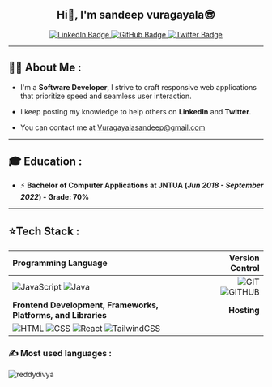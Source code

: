 <h2 align="center">
    Hi👋, I'm sandeep vuragayala😎
</h2>

<div id="badges" align="center">
    <a href="https://www.linkedin.com/in/sandeepnani/" target="_blank">
        <img src="https://img.shields.io/badge/Sandeep Vuragayala-blue?style=for-the-badge&logo=linkedin&logoColor=white" alt="LinkedIn Badge" />
    </a>
    <a href="https://github.com/sandeepvuragayala" target="_blank">
        <img src="https://img.shields.io/badge/Github-grey?style=for-the-badge&logo=github&logoColor=white" alt="GitHub Badge" />
    </a>
    <a href="https://twitter.com/sandeep97762297" target="_blank">
        <img src="https://img.shields.io/badge/Twitter-blue?style=for-the-badge&logo=twitter&logoColor=white" alt="Twitter Badge" />
    </a>
</div>

<div align="center">
    <img src="https://komarev.com/ghpvc/?username=ReddyDivya&style=flat-square&color=blue" alt="" />
</div>

---

## :woman_technologist: About Me :

- I'm a **Software Developer**, I strive to craft responsive web applications that prioritize speed and seamless user interaction.

- I keep posting my knowledge to help others on **LinkedIn** and **Twitter**.

- You can contact me at [Vuragayalasandeep@gmail.com](mailto:Vuragayalasandeep@gmail.com)

---

## 🎓 Education :
* ⚡ **Bachelor of Computer Applications at JNTUA (_Jun 2018 - September 2022_) - Grade: 70%**

---

## ⭐Tech Stack :

| Programming Language | Version Control |
| :--- | ---: |
| ![JavaScript](https://img.shields.io/badge/javascript-%23323330.svg?style=for-the-badge&logo=javascript&logoColor=%23F7DF1E) ![Java](https://img.shields.io/badge/java-%23323330.svg?style=for-the-badge&logo=java&logoColor=%23F7DF1E) | ![GIT](https://img.shields.io/badge/git-grey.svg?style=for-the-badge&logo=git&logoColor=orange) ![GITHUB](https://img.shields.io/badge/github-grey.svg?style=for-the-badge&logo=github&logoColor=orange) |
| **Frontend Development, Frameworks, Platforms, and Libraries** | **Hosting** |
| ![HTML](https://img.shields.io/badge/html5-%23323330.svg?style=for-the-badge&logo=html5&logoColor=#00C7B7) ![CSS](https://img.shields.io/badge/css3-%23323330.svg?style=for-the-badge&logo=css3&logoColor=#00C7B7) ![React](https://img.shields.io/badge/react-%2320232a.svg?style=for-the-badge&logo=react&logoColor=%2361DAFB) ![TailwindCSS](https://img.shields.io/badge/tailwindcss-%23323330.svg?style=for-the-badge&logo=tailwindcss&logoColor=#00C7B7) |


### :writing_hand: Most used languages :

<p align="left">
    <img src="https://github-readme-stats.vercel.app/api/top-langs?username=reddydivya&show_icons=true&locale=en&layout=compact" alt="reddydivya" />
</p>

